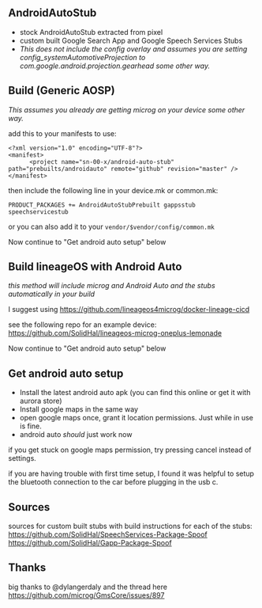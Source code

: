 ## AndroidAutoStub

- stock AndroidAutoStub extracted from pixel
- custom built Google Search App and Google Speech Services Stubs
- *This does not include the config overlay and assumes you are setting config_systemAutomotiveProjection to com.google.android.projection.gearhead some other way.*

## Build (Generic AOSP)

*This assumes you already are getting microg on your device some other way.* 

add this to your manifests to use:
```
<?xml version="1.0" encoding="UTF-8"?>
<manifest>
	  <project name="sn-00-x/android-auto-stub" path="prebuilts/androidauto" remote="github" revision="master" />
</manifest>
```

then include the following line in your device.mk or common.mk:
```
PRODUCT_PACKAGES += AndroidAutoStubPrebuilt gappsstub speechservicestub
```
or you can also add it to your `vendor/$vendor/config/common.mk`

Now continue to "Get android auto setup" below

## Build lineageOS with Android Auto

*this method will include microg and Android Auto and the stubs automatically in your build*

I suggest using https://github.com/lineageos4microg/docker-lineage-cicd

see the following repo for an example device:
https://github.com/SolidHal/lineageos-microg-oneplus-lemonade

Now continue to "Get android auto setup" below

## Get android auto setup

- Install the latest android auto apk (you can find this online or get it with aurora store)
- Install google maps in the same way
- open google maps once, grant it location permissions. Just while in use is fine.
- android auto *should* just work now

if you get stuck on google maps permission, try pressing cancel instead of settings.

if you are having trouble with first time setup, I found it was helpful to setup the bluetooth connection to the car before plugging in the usb c.


## Sources

sources for custom built stubs with build instructions for each of the stubs:
https://github.com/SolidHal/SpeechServices-Package-Spoof
https://github.com/SolidHal/Gapp-Package-Spoof

## Thanks
big thanks to @dylangerdaly and the thread here https://github.com/microg/GmsCore/issues/897

